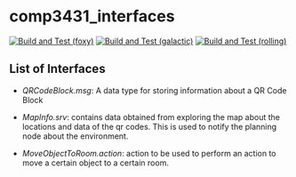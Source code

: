 # comp3431_interfaces

[![Build and Test (foxy)](../../actions/workflows/build_and_test_foxy.yaml/badge.svg)](../../actions/workflows/build_and_test_foxy.yaml)
[![Build and Test (galactic)](../../actions/workflows/build_and_test_galactic.yaml/badge.svg)](../../actions/workflows/build_and_test_galactic.yaml)
[![Build and Test (rolling)](../../actions/workflows/build_and_test_rolling.yaml/badge.svg)](../../actions/workflows/build_and_test_rolling.yaml)

## List of Interfaces

* _QRCodeBlock.msg_: A data type for storing information about a QR Code Block

* _MapInfo.srv_: contains data obtained from exploring the map about the locations and data of the qr codes. This is used to notify the planning node about the environment.

* _MoveObjectToRoom.action_: action to be used to perform an action to move a certain object to a certain room.
